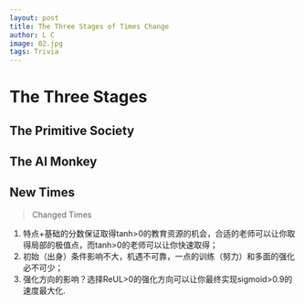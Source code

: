 ```yaml
---
layout: post
title: The Three Stages of Times Change
author: L C
image: 02.jpg
tags: Trivia
---
```


# The Three Stages

## The Primitive Society  

## The AI Monkey  

## New Times  

> Changed Times

1. 特点+基础的分数保证取得tanh>0的教育资源的机会，合适的老师可以让你取得局部的极值点，而tanh>0的老师可以让你快速取得；
2. 初始（出身）条件影响不大，机遇不可靠，一点的训练（努力）和多面的强化必不可少；
3. 强化方向的影响？选择ReUL>0的强化方向可以让你最终实现sigmoid>0.9的速度最大化.



